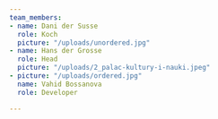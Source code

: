 ```yaml
---
team_members:
- name: Dani der Susse
  role: Koch
  picture: "/uploads/unordered.jpg"
- name: Hans der Grosse
  role: Head
  picture: "/uploads/2_palac-kultury-i-nauki.jpeg"
- picture: "/uploads/ordered.jpg"
  name: Vahid Bossanova
  role: Developer

---
```

